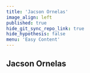 ```yaml
---
title: 'Jacson Ornelas'
image_align: left
published: true
hide_git_sync_repo_link: true
hide_hypothesis: false
menu: 'Easy Content'
---
```


## Jacson Ornelas